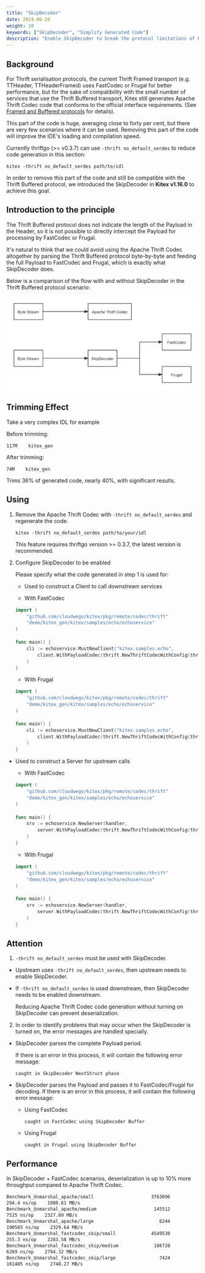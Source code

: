```yaml
---
title: "SkipDecoder"
date: 2024-06-20
weight: 10
keywords: ["SkipDecoder", "Simplify Generated Code"]
description: "Enable SkipDecoder to break the protocol limitations of Frugal and FastCodec, and simplify the generated code"
---
```


## Background

For Thrift serialisation protocols, the current Thrift Framed transport (e.g. TTHeader, TTHeaderFramed) uses FastCodec or Frugal for better performance, but for the sake of compatibility with the small number of services that use the Thrift Buffered transport, Kitex still generates Apache Thrift Codec code that conforms to the official interface requirements. (See [Framed and Buffered protocols](https://github.com/apache/thrift/blob/master/doc/specs/thrift-rpc.md#framed-vs-unframed-transport) for details).

This part of the code is huge, averaging close to forty per cent, but there are very few scenarios where it can be used. Removing this part of the code will improve the IDE's loading and compilation speed.

Currently thriftgo (>= v0.3.7) can use `-thrift no_default_serdes` to reduce code generation in this section:

```shell
kitex -thrift no_default_serdes path/to/idl
```

In order to remove this part of the code and still be compatible with the Thrift Buffered protocol, we introduced the SkipDecoder in **Kitex v1.16.0** to achieve this goal.

## Introduction to the principle

The Thrift Buffered protocol does not indicate the length of the Payload in the Header, so it is not possible to directly intercept the Payload for processing by FastCodec or Frugal.

It's natural to think that we could avoid using the Apache Thrift Codec altogether by parsing the Thrift Buffered protocol byte-by-byte and feeding the full Payload to FastCodec and Frugal, which is exactly what SkipDecoder does.

Below is a comparison of the flow with and without SkipDecoder in the Thrift Buffered protocol scenario:

![img](/img/docs/skip_decoder_process_comparison.png)

## Trimming Effect

Take a very complex IDL for example

Before trimming:

```
117M    kitex_gen
```

After trimming:

```
74M    kitex_gen
```

Trims 36% of generated code, nearly 40%, with significant results.

## Using

1. Remove the Apache Thrift Codec with `-thrift no_default_serdes` and regenerate the code.

   ```shell
   kitex -thrift no_default_serdes path/to/your/idl
   ```

   This feature requires thriftgo version >= 0.3.7, the latest version is recommended.

2. Configure SkipDecoder to be enabled

   Please specify what the code generated in step 1 is used for:

   - Used to construct a Client to call downstream services

   - With FastCodec

   ```go
   import (
       "github.com/cloudwego/kitex/pkg/remote/codec/thrift"
       "demo/kitex_gen/kitex/samples/echo/echoservice"
   )

   func main() {
       cli := echoservice.MustNewClient("kitex.samples.echo",
           client.WithPayloadCodec(thrift.NewThriftCodecWithConfig(thrift.FastRead|thrift.FastWrite|thrift.EnableSkipDecoder)),
       )
   }
   ```

   - With Frugal

   ```go
   import (
       "github.com/cloudwego/kitex/pkg/remote/codec/thrift"
       "demo/kitex_gen/kitex/samples/echo/echoservice"
   )

   func main() {
       cli := echoservice.MustNewClient("kitex.samples.echo",
           client.WithPayloadCodec(thrift.NewThriftCodecWithConfig(thrift.FrugalRead|thrift.FrugalWrite|thrift.EnableSkipDecoder)),
       )
   }
   ```

- Used to construct a Server for upstream calls

  - With FastCodec

  ```go
  import (
      "github.com/cloudwego/kitex/pkg/remote/codec/thrift"
      "demo/kitex_gen/kitex/samples/echo/echoservice"
  )

  func main() {
      srv := echoservice.NewServer(handler,
          server.WithPayloadCodec(thrift.NewThriftCodecWithConfig(thrift.FastWrite|thrift.FastRead|thrift.EnableSkipDecoder)),
      )
  }
  ```

  - With Frugal

  ```go
  import (
      "github.com/cloudwego/kitex/pkg/remote/codec/thrift"
      "demo/kitex_gen/kitex/samples/echo/echoservice"
  )

  func main() {
      srv := echoservice.NewServer(handler,
          server.WithPayloadCodec(thrift.NewThriftCodecWithConfig(thrift.FrugalWrite|thrift.FrugalRead|thrift.EnableSkipDecoder)),
      )
  }
  ```

## Attention

1.  `-thrift no_default_serdes` must be used with SkipDecoder.

- Upstream uses `-thrift no_default_serdes`, then upstream needs to enable SkipDecoder.

- If `-thrift no_default_serdes` is used downstream, then SkipDecoder needs to be enabled downstream.

  Reducing Apache Thrift Codec code generation without turning on SkipDecoder can prevent deserialization.

2.  In order to identify problems that may occur when the SkipDecoder is turned on, the error messages are handled specially.

- SkipDecoder parses the complete Payload period.

  If there is an error in this process, it will contain the following error message:

  ```
  caught in SkipDecoder NextStruct phase
  ```

- SkipDecoder parses the Payload and passes it to FastCodec/Frugal for decoding.
  If there is an error in this process, it will contain the following error message:

  - Using FastCodec

    ```
    caught in FastCodec using SkipDecoder Buffer
    ```

  - Using Frugal

    ```
    caught in Frugal using SkipDecoder Buffer
    ```

## Performance

In SkipDecoder + FastCodec scenarios, deserialization is up to 10% more throughput compared to Apache Thrift Codec.

```
Benchmark_Unmarshal_apache/small                     3763096         294.4 ns/op    1980.61 MB/s
Benchmark_Unmarshal_apache/medium                     145512          7525 ns/op    2327.89 MB/s
Benchmark_Unmarshal_apache/large                        6244        190503 ns/op    2329.64 MB/s
Benchmark_Unmarshal_fastcodec_skip/small             4549530         255.3 ns/op    2283.58 MB/s
Benchmark_Unmarshal_fastcodec_skip/medium             186720          6269 ns/op    2794.32 MB/s
Benchmark_Unmarshal_fastcodec_skip/large                7424        161485 ns/op    2748.27 MB/s
```
